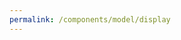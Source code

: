 ```yaml
---
permalink: /components/model/display
---
```

<!-- Start of /components/model/display -->
<div>
<a href='/model/' class='model-link'><img class="model-picture" id="model-picture" /></a>
<a href='/model/' class='model-link'><h6 id="model-name"></h6></a>
</div>
<!-- End of /components/model/display -->
